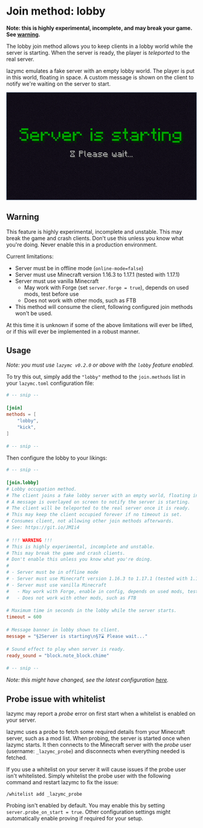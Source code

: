 # Join method: lobby

**Note: this is highly experimental, incomplete, and may break your game. See
[warning](#warning).**

The lobby join method allows you to keep clients in a lobby world while the
server is starting. When the server is ready, the player is _teleported_ to the
real server.

lazymc emulates a fake server with an empty lobby world. The player is put in
this world, floating in space. A custom message is shown on the client to notify
we're waiting on the server to start.

![Lobby screenshot](../res/screenshot/lobby.png)

## Warning

This feature is highly experimental, incomplete and unstable. This may break the
game and crash clients. Don't use this unless you know what you're doing. Never
enable this in a production environment.

Current limitations:

- Server must be in offline mode (`online-mode=false`)
- Server must use Minecraft version 1.16.3 to 1.17.1 (tested with 1.17.1)
- Server must use vanilla Minecraft
  - May work with Forge (set `server.forge = true`), depends on used mods, test before use
  - Does not work with other mods, such as FTB
- This method will consume the client, following configured join methods won't be used.

At this time it is unknown if some of the above limitations will ever be lifted,
or if this will ever be implemented in a robust manner.

## Usage

_Note: you must use `lazymc v0.2.0` or above with the `lobby` feature enabled._

To try this out, simply add the `"lobby"` method to the `join.methods` list in
your `lazymc.toml` configuration file:

```toml
# -- snip --

[join]
methods = [
    "lobby",
    "kick",
]

# -- snip --
```

Then configure the lobby to your likings:

```toml
# -- snip --

[join.lobby]
# Lobby occupation method.
# The client joins a fake lobby server with an empty world, floating in space.
# A message is overlayed on screen to notify the server is starting.
# The client will be teleported to the real server once it is ready.
# This may keep the client occupied forever if no timeout is set.
# Consumes client, not allowing other join methods afterwards.
# See: https://git.io/JMIi4

# !!! WARNING !!!
# This is highly experimental, incomplete and unstable.
# This may break the game and crash clients.
# Don't enable this unless you know what you're doing.
#
# - Server must be in offline mode
# - Server must use Minecraft version 1.16.3 to 1.17.1 (tested with 1.17.1)
# - Server must use vanilla Minecraft
#   - May work with Forge, enable in config, depends on used mods, test before use
#   - Does not work with other mods, such as FTB

# Maximum time in seconds in the lobby while the server starts.
timeout = 600

# Message banner in lobby shown to client.
message = "§2Server is starting\n§7⌛ Please wait..."

# Sound effect to play when server is ready.
ready_sound = "block.note_block.chime"

# -- snip --

```

_Note: this might have changed, see the latest configuration
[here](../res/lazymc.toml)._

## Probe issue with whitelist

lazymc may report a _probe_ error on first start when a whitelist is enabled
on your server.

lazymc uses a probe to fetch some required details from your Minecraft
server, such as a mod list. When probing, the server is started once when lazymc
starts. It then connects to the Minecraft server with the _probe_ user
(username: `_lazymc_probe`) and disconnects when everything needed is fetched.

If you use a whitelist on your server it will cause issues if the probe user
isn't whitelisted. Simply whitelist the probe user with the following command
and restart lazymc to fix the issue:

```
/whitelist add _lazymc_probe
```

Probing isn't enabled by default. You may enable this by setting
`server.probe_on_start = true`. Other configuration settings might
automatically enable proving if required for your setup.
